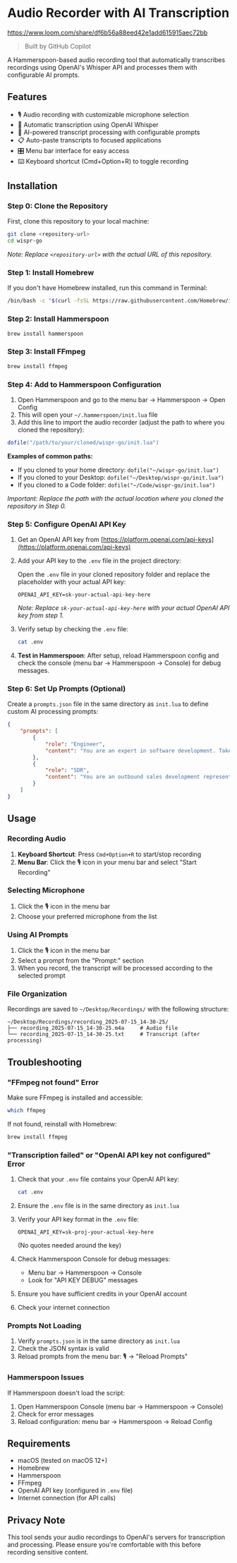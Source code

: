 # Audio Recorder with AI Transcription

https://www.loom.com/share/df6b56a88eed42e1add615915aec72bb


> Built by GitHub Copilot

A Hammerspoon-based audio recording tool that automatically transcribes recordings using OpenAI's Whisper API and processes them with configurable AI prompts.

## Features

- 🎙️ Audio recording with customizable microphone selection
- 🤖 Automatic transcription using OpenAI Whisper
- 📝 AI-powered transcript processing with configurable prompts
- 📋 Auto-paste transcripts to focused applications
- 🎛️ Menu bar interface for easy access
- ⌨️ Keyboard shortcut (Cmd+Option+R) to toggle recording

## Installation

### Step 0: Clone the Repository

First, clone this repository to your local machine:

```bash
git clone <repository-url>
cd wispr-go
```

*Note: Replace `<repository-url>` with the actual URL of this repository.*

### Step 1: Install Homebrew

If you don't have Homebrew installed, run this command in Terminal:

```bash
/bin/bash -c "$(curl -fsSL https://raw.githubusercontent.com/Homebrew/install/HEAD/install.sh)"
```

### Step 2: Install Hammerspoon

```bash
brew install hammerspoon
```

### Step 3: Install FFmpeg

```bash
brew install ffmpeg
```

### Step 4: Add to Hammerspoon Configuration

1. Open Hammerspoon and go to the menu bar → Hammerspoon → Open Config
2. This will open your `~/.hammerspoon/init.lua` file
3. Add this line to import the audio recorder (adjust the path to where you cloned the repository):

```lua
dofile("/path/to/your/cloned/wispr-go/init.lua")
```

**Examples of common paths:**
- If you cloned to your home directory: `dofile("~/wispr-go/init.lua")`
- If you cloned to your Desktop: `dofile("~/Desktop/wispr-go/init.lua")`
- If you cloned to a Code folder: `dofile("~/Code/wispr-go/init.lua")`

*Important: Replace the path with the actual location where you cloned the repository in Step 0.*

### Step 5: Configure OpenAI API Key

1. Get an OpenAI API key from [https://platform.openai.com/api-keys](https://platform.openai.com/api-keys)

2. Add your API key to the `.env` file in the project directory:

   Open the `.env` file in your cloned repository folder and replace the placeholder with your actual API key:

   ```
   OPENAI_API_KEY=sk-your-actual-api-key-here
   ```

   *Note: Replace `sk-your-actual-api-key-here` with your actual OpenAI API key from step 1.*

3. Verify setup by checking the `.env` file:
   ```bash
   cat .env
   ```

4. **Test in Hammerspoon**: After setup, reload Hammerspoon config and check the console (menu bar → Hammerspoon → Console) for debug messages.

### Step 6: Set Up Prompts (Optional)

Create a `prompts.json` file in the same directory as `init.lua` to define custom AI processing prompts:

```json
{
    "prompts": [
        {
            "role": "Engineer", 
            "content": "You are an expert in software development. Take the following instructions from your manager and format them into clear and concise instructions for an AI coding agent. Ensure that all necessary details are included and instructions don't repeat themselves. Synthesize a best practice prompt for an AI agent."
        },
        {
            "role": "SDR",
            "content": "You are an outbound sales development representative. Take the following instructions and return a clear and concise message. Keep it short and to the point. A casual and fun tone is perfect."
        }
    ]
}
```

## Usage

### Recording Audio

1. **Keyboard Shortcut**: Press `Cmd+Option+R` to start/stop recording
2. **Menu Bar**: Click the 🎙️ icon in your menu bar and select "Start Recording"

### Selecting Microphone

1. Click the 🎙️ icon in the menu bar
2. Choose your preferred microphone from the list

### Using AI Prompts

1. Click the 🎙️ icon in the menu bar
2. Select a prompt from the "Prompt:" section
3. When you record, the transcript will be processed according to the selected prompt

### File Organization

Recordings are saved to `~/Desktop/Recordings/` with the following structure:

```
~/Desktop/Recordings/recording_2025-07-15_14-30-25/
├── recording_2025-07-15_14-30-25.m4a     # Audio file
└── recording_2025-07-15_14-30-25.txt     # Transcript (after processing)
```

## Troubleshooting

### "FFmpeg not found" Error

Make sure FFmpeg is installed and accessible:

```bash
which ffmpeg
```

If not found, reinstall with Homebrew:

```bash
brew install ffmpeg
```

### "Transcription failed" or "OpenAI API key not configured" Error

1. Check that your `.env` file contains your OpenAI API key:
   ```bash
   cat .env
   ```

2. Ensure the `.env` file is in the same directory as `init.lua`

3. Verify your API key format in the `.env` file:
   ```
   OPENAI_API_KEY=sk-proj-your-actual-key-here
   ```
   (No quotes needed around the key)

4. Check Hammerspoon Console for debug messages:
   - Menu bar → Hammerspoon → Console
   - Look for "API KEY DEBUG" messages

5. Ensure you have sufficient credits in your OpenAI account

6. Check your internet connection

### Prompts Not Loading

1. Verify `prompts.json` is in the same directory as `init.lua`
2. Check the JSON syntax is valid
3. Reload prompts from the menu bar: 🎙️ → "Reload Prompts"

### Hammerspoon Issues

If Hammerspoon doesn't load the script:

1. Open Hammerspoon Console (menu bar → Hammerspoon → Console)
2. Check for error messages
3. Reload configuration: menu bar → Hammerspoon → Reload Config

## Requirements

- macOS (tested on macOS 12+)
- Homebrew
- Hammerspoon
- FFmpeg
- OpenAI API key (configured in `.env` file)
- Internet connection (for API calls)

## Privacy Note

This tool sends your audio recordings to OpenAI's servers for transcription and processing. Please ensure you're comfortable with this before recording sensitive content.
